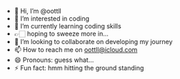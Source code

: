 - 👋 Hi, I’m @oottll
- 👀 I’m interested in coding
- 🌱 I’m currently learning coding skills
- 👉🏻 hoping to sweeze more in...
- 💞️ I’m looking to collaborate on developing my journey
- 📫 How to reach me on oottll@icloud.com
- 😄 Pronouns: guess what...
- ⚡ Fun fact: hmm hitting the ground standing

<!---
oottll/oottll is a ✨ special ✨ repository because its `README.md` (this file) appears on your GitHub profile.
You can click the Preview link to take a look at your changes.
--->
